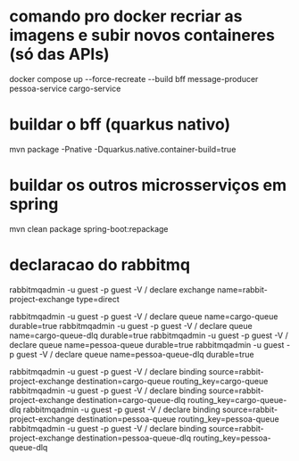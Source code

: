# comando pro docker recriar as imagens e subir novos containeres (só das APIs)

docker compose up --force-recreate --build bff message-producer pessoa-service cargo-service

# buildar o bff (quarkus nativo)

mvn package -Pnative -Dquarkus.native.container-build=true

# buildar os outros microsserviços em spring

mvn clean package spring-boot:repackage

# declaracao do rabbitmq

rabbitmqadmin -u guest -p guest -V / declare exchange name=rabbit-project-exchange type=direct

rabbitmqadmin -u guest -p guest -V / declare queue name=cargo-queue durable=true
rabbitmqadmin -u guest -p guest -V / declare queue name=cargo-queue-dlq durable=true
rabbitmqadmin -u guest -p guest -V / declare queue name=pessoa-queue durable=true
rabbitmqadmin -u guest -p guest -V / declare queue name=pessoa-queue-dlq durable=true

rabbitmqadmin -u guest -p guest -V / declare binding source=rabbit-project-exchange destination=cargo-queue routing_key=cargo-queue
rabbitmqadmin -u guest -p guest -V / declare binding source=rabbit-project-exchange destination=cargo-queue-dlq routing_key=cargo-queue-dlq
rabbitmqadmin -u guest -p guest -V / declare binding source=rabbit-project-exchange destination=pessoa-queue routing_key=pessoa-queue
rabbitmqadmin -u guest -p guest -V / declare binding source=rabbit-project-exchange destination=pessoa-queue-dlq routing_key=pessoa-queue-dlq
